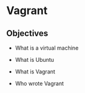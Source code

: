 # Vagrant

## Objectives

* What is a virtual machine

* What is Ubuntu

* What is Vagrant

* Who wrote Vagrant

